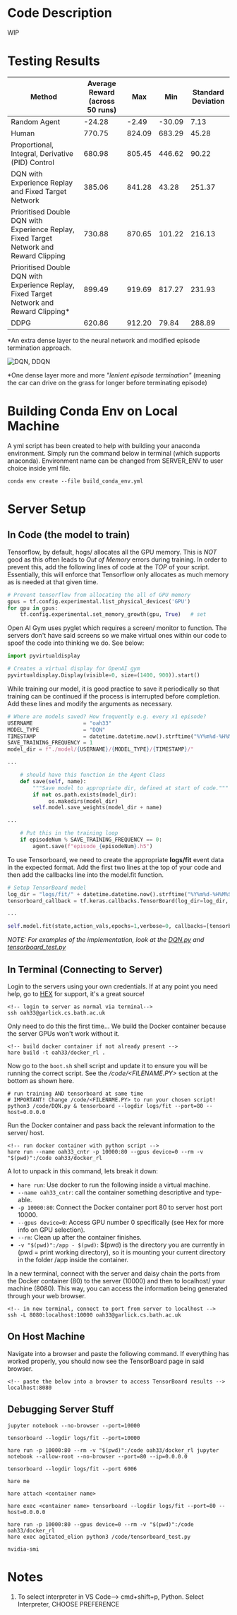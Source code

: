 # Code Description
WIP


# Testing Results
| Method                                                                                            | Average Reward (across 50 runs) | Max  | Min  | Standard Deviation |
|---------------------------------------------------------------------------------------------------|---------------------------------|------|------|--------------------|
| Random Agent                                                                                      |             -24.28              | -2.49|-30.09|        7.13        | 
| Human                                                                                             |             770.75              |824.09|683.29|       45.28        | 
| Proportional, Integral, Derivative (PID) Control                                                  |             680.98              |805.45|446.62|       90.22        | 
| DQN with Experience Replay and Fixed Target Network                                               |             385.06              |841.28| 43.28|       251.37       | 
| Prioritised Double DQN with Experience Replay, Fixed Target Network and Reward Clipping           |             730.88              |870.65|101.22|       216.13       | 
| Prioritised Double DQN with Experience Replay, Fixed Target Network and Reward Clipping*          |             899.49              |919.69|817.27|       231.93       |
| DDPG                                                                                              |             620.86              |912.20| 79.84|       288.89       | 

*An extra dense layer to the neural network and modified episode termination approach.


![DQN, DDQN](/imgs/results.png "Discrete Action Space RL Approaches")


*One dense layer more and more _"lenient episode termination"_ (meaning the car can drive on the grass for longer before terminating episode)


# Building Conda Env on Local Machine
A yml script has been created to help with building your anaconda environment. Simply run the command below in terminal (which supports anaconda). Environment name can be changed from SERVER_ENV to user choice inside yml file.
```shell
conda env create --file build_conda_env.yml
```

# Server Setup

## In Code (the model to train)
Tensorflow, by default, hogs/ allocates all the GPU memory. This is *NOT* good as this often leads to *Out of Memory* errors during training. In order to prevent this, add the following lines of code at the *TOP* of your script. Essentially, this will enforce that Tensorflow only allocates as much memory as is needed at that given time.
```python
# Prevent tensorflow from allocating the all of GPU memory
gpus = tf.config.experimental.list_physical_devices('GPU')
for gpu in gpus:
    tf.config.experimental.set_memory_growth(gpu, True)   # set 
```

Open AI Gym uses pyglet which requires a screen/ monitor to function. The servers don't have said screens so we make virtual ones within our code to spoof the code into thinking we do. See below:
```python
import pyvirtualdisplay

# Creates a virtual display for OpenAI gym
pyvirtualdisplay.Display(visible=0, size=(1400, 900)).start()
```

While training our model, it is good practice to save it periodically so that training can be continued if the process is interrupted before completion. Add these lines and modify the arguments as necessary.
```python
# Where are models saved? How frequently e.g. every x1 episode?
USERNAME                = "oah33"
MODEL_TYPE              = "DQN"
TIMESTAMP               = datetime.datetime.now().strftime("%Y%m%d-%H%M%S")
SAVE_TRAINING_FREQUENCY = 1
model_dir = f"./model/{USERNAME}/{MODEL_TYPE}/{TIMESTAMP}/"

...

    # should have this function in the Agent Class
    def save(self, name):
        """Save model to appropriate dir, defined at start of code."""
        if not os.path.exists(model_dir):
             os.makedirs(model_dir)
        self.model.save_weights(model_dir + name)

...

    # Put this in the training loop
    if episodeNum % SAVE_TRAINING_FREQUENCY == 0:
        agent.save(f"episode_{episodeNum}.h5")
```

To use Tensorboard, we need to create the appropriate **logs/fit** event data in the expected format. Add the first two lines at the top of your code and then add the callbacks line into the model.fit function.
```python
# Setup TensorBoard model
log_dir = "logs/fit/" + datetime.datetime.now().strftime("%Y%m%d-%H%M%S")
tensorboard_callback = tf.keras.callbacks.TensorBoard(log_dir=log_dir, histogram_freq=1)

...

self.model.fit(state,action_vals,epochs=1,verbose=0, callbacks=[tensorboard_callback])  # note TensorBoard callback!
```

*NOTE: For examples of the implementation, look at the [DQN.py](DQN.py) and [tensorboard_test.py](tensorboard_test.py)*

## In Terminal (Connecting to Server)
Login to the servers using your own credentials. If at any point you need help, go to [HEX](https://hex.cs.bath.ac.uk/) for support, it's a great source!
```text
<!-- login to server as normal via terminal-->
ssh oah33@garlick.cs.bath.ac.uk
```

Only need to do this the first time... We build the Docker container because the server GPUs won't work without it.
```text
<!-- build docker container if not already present -->
hare build -t oah33/docker_rl .
```

Now go to the ```boot.sh``` shell script and update it to ensure you will be running the correct script. See the */code/<FILENAME.PY>* section at the bottom as shown here.
```shell
# run training AND tensorboard at same time
# IMPORTANT! Change /code/<FILENAME.PY> to run your chosen script!
python3 /code/DQN.py & tensorboard --logdir logs/fit --port=80 --host=0.0.0.0
```

Run the Docker container and pass back the relevant information to the server/ host.
```text
<!-- run docker container with python script -->
hare run --name oah33_cntr -p 10000:80 --gpus device=0 --rm -v "$(pwd)":/code oah33/docker_rl
```
A lot to unpack in this command, lets break it down:
* ```hare run```: Use docker to run the following inside a virtual machine.
* ```--name oah33_cntr```: call the container something descriptive and type-able.
* ```-p 10000:80```: Connect the Docker container port 80 to server host port 10000.
* ```--gpus device=0```: Access GPU number 0 specifically (see Hex for more info on GPU selection).
* ```--rm```: Clean up after the container finishes.
* ```-v "$(pwd)":/app - $(pwd)```: $(pwd) is the directory you are currently in (pwd = print working directory), so it is mounting your current directory in the folder /app inside the container.

In a new terminal, connect with the server and daisy chain the ports from the Docker container (80) to the server (10000) and then to localhost/ your machine (8080). This way, you can access the information being generated through your web browser.
```text
<!-- in new terminal, connect to port from server to localhost -->
ssh -L 8080:localhost:10000 oah33@garlick.cs.bath.ac.uk
```

## On Host Machine
Navigate into a browser and paste the following command. If everything has worked properly, you should now see the TensorBoard page in said browser.
```text
<!-- paste the below into a browser to access TensorBoard results -->
localhost:8080
```




## Debugging Server Stuff
```text
jupyter notebook --no-browser --port=10000

tensorboard --logdir logs/fit --port=10000

hare run -p 10000:80 --rm -v "$(pwd)":/code oah33/docker_rl jupyter notebook --allow-root --no-browser --port=80 --ip=0.0.0.0

tensorboard --logdir logs/fit --port 6006

hare me

hare attach <container name>

hare exec <container name> tensorboard --logdir logs/fit --port=80 --host=0.0.0.0

hare run -p 10000:80 --gpus device=0 --rm -v "$(pwd)":/code oah33/docker_rl
hare exec agitated_elion python3 /code/tensorboard_test.py

nvidia-smi
```

# Notes
1) To select interpreter in VS Code--> cmd+shift+p, Python. Select Interpreter, CHOOSE PREFERENCE
